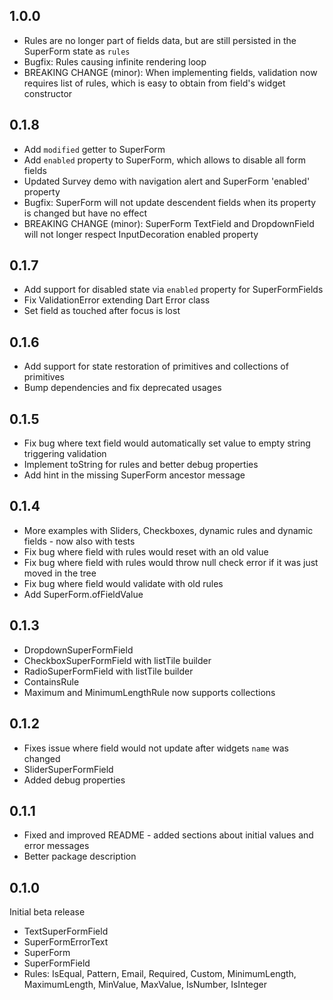 ## 1.0.0
* Rules are no longer part of fields data, but are still persisted in the SuperForm state as `rules`
* Bugfix: Rules causing infinite rendering loop
* BREAKING CHANGE (minor): When implementing fields, validation now requires list of rules, which is easy to obtain from field's widget constructor

## 0.1.8
* Add `modified` getter to SuperForm
* Add `enabled` property to SuperForm, which allows to disable all form fields
* Updated Survey demo with navigation alert and SuperForm 'enabled' property
* Bugfix: SuperForm will not update descendent fields when its property is changed but have no effect
* BREAKING CHANGE (minor): SuperForm TextField and DropdownField will not longer respect InputDecoration enabled property

## 0.1.7
* Add support for disabled state via `enabled` property for SuperFormFields
* Fix ValidationError extending Dart Error class
* Set field as touched after focus is lost

## 0.1.6
* Add support for state restoration of primitives and collections of primitives
* Bump dependencies and fix deprecated usages

## 0.1.5
* Fix bug where text field would automatically set value to empty string triggering validation
* Implement toString for rules and better debug properties
* Add hint in the missing SuperForm ancestor message

## 0.1.4
* More examples with Sliders, Checkboxes, dynamic rules and dynamic fields - now also with tests
* Fix bug where field with rules would reset with an old value
* Fix bug where field with rules would throw null check error if it was just moved in the tree
* Fix bug where field would validate with old rules
* Add SuperForm.ofFieldValue

## 0.1.3
* DropdownSuperFormField
* CheckboxSuperFormField with listTile builder
* RadioSuperFormField with listTile builder
* ContainsRule
* Maximum and MinimumLengthRule now supports collections

## 0.1.2
* Fixes issue where field would not update after widgets `name` was changed
* SliderSuperFormField
* Added debug properties

## 0.1.1
* Fixed and improved README - added sections about initial values and error messages
* Better package description

## 0.1.0
Initial beta release
* TextSuperFormField
* SuperFormErrorText
* SuperForm
* SuperFormField
* Rules: IsEqual, Pattern, Email, Required, Custom, MinimumLength, MaximumLength, MinValue, MaxValue, IsNumber, IsInteger